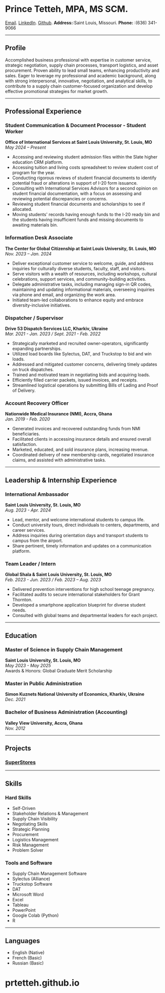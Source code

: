 # **Prince Tetteh**, MPA, MS SCM.
[Email](mailto:prince.tetteh22@yahoo.com). [LinkedIn](https://www.linkedin.com/in/prince-tetteh-8a135774/). [Github](https://prtetteh.github.io). **Address:**:Saint Louis, Missouri. **Phone:** :(636) 341-9066 

---

## Profile

Accomplished business professional with expertise in customer service, strategic negotiation, supply chain processes, transport logistics, and asset procurement. Proven ability to lead small teams, enhancing productivity and sales. Eager to leverage my professional and academic background, along with strong interpersonal, innovative, negotiation, and analytical skills, to contribute to a supply chain customer-focused organization and develop effective promotional strategies for market growth.

---

## Professional Experience

### Student Communication & Document Processor - Student Worker 
**Office of International Services at Saint Louis University, St. Louis, MO**  
*May 2024 – Present*
- Accessing and reviewing student admission files within the Slate higher education CRM platform.
- Accessing tuition and living costs spreadsheet to review student cost of program for the year.
- Conducting rigorous reviews of student financial documents to identify potential fraud or alterations in support of I-20 form issuance.
- Consulting with International Services Advisors for a second opinion on student financial documentation, with a focus on assessing and reviewing potential discrepancies or concerns.
- Reviewing student financial documents and scholarships to see if allocated.
- Moving students' records having enough funds to the I-20 ready bin and the students having insufficient funds and missing documents to awaiting materials bin.

### Information Desk Associate
**The Center for Global Citizenship at Saint Louis University, St. Louis, MO**  
*Nov. 2023 – Jan. 2024*
- Deliver exceptional customer service to welcome, guide, and address inquiries for culturally diverse students, faculty, staff, and visitors.
- Serve visitors with a wealth of resources, including workshops, cultural celebrations, support services, and community-building activities.
- Delegate administrative tasks, including managing sign-in QR codes, maintaining and updating informational materials, overseeing inquiries via phone and email, and organizing the work area.
- Initiated team-led collaborations to enhance equity and embrace diversity-inclusive initiatives.

### Dispatcher / Supervisor
**Drive 53 Dispatch Services LLC, Kharkiv, Ukraine**  
*Mar. 2021 - Jan. 2023 / Sept. 2021 - Feb. 2022*
- Strategically marketed and recruited owner-operators, significantly expanding partnerships.
- Utilized load boards like Sylectus, DAT, and Truckstop to bid and win loads.
- Addressed and mitigated customer concerns, delivering timely updates on truck dispatches.
- Trained and motivated team in negotiating bids and acquiring loads.
- Efficiently filled carrier packets, issued invoices, and receipts.
- Streamlined logistical operations by submitting Bills of Lading and Proof of Delivery.

### Account Recovery Officer
**Nationwide Medical Insurance (NMI), Accra, Ghana**  
*Jan. 2019 - Feb. 2020*
- Generated invoices and recovered outstanding funds from NMI beneficiaries.
- Facilitated clients in accessing insurance details and ensured overall satisfaction.
- Marketed, educated, and sold insurance plans, increasing revenue.
- Coordinated delivery of new membership cards, negotiated insurance claims, and assisted with administrative tasks.

---

## Leadership & Internship Experience

### International Ambassador
**Saint Louis University, St. Louis, MO**  
*Aug. 2023 - Apr. 2024*
- Lead, mentor, and welcome international students to campus life.
- Conduct university tours, direct individuals to centers, departments, and career services.
- Address inquiries during orientation days and transport students to campus from the airport.
- Share pertinent, timely information and updates on a communication platform.

### Team Leader / Intern
**Global Shala & Saint Louis University, St. Louis, MO**  
*Feb. 2023 - Jun. 2023 / Feb. 2023 – Aug. 2023*
- Delivered prevention interventions for high school teenage pregnancy.
- Facilitated audits to secure international stakeholders for Grant Thornton.
- Developed a smartphone application blueprint for diverse student needs.
- Consulted with global teams and departmental leaders for each project.

---

## Education

### Master of Science in Supply Chain Management
**Saint Louis University, St. Louis, MO**  
*May 2023 - May 2025*  
Awards & Honors: Global Graduate Merit Scholarship

### Master in Public Administration
**Simon Kuznets National University of Economics, Kharkiv, Ukraine**  
*Dec. 2021* 

### Bachelor of Business Administration (Accounting)
**Valley View University, Accra, Ghana**  
*Nov. 2012*

---

## **Projects**
### [SuperStores](https://prtetteh.github.io/Projects/)

---

## Skills

### Hard Skills
- Self-Driven
- Stakeholder Relations & Management
- Supply Chain Visibility
- Negotiating Skills
- Strategic Planning
- Procurement
- Logistics Management
- Risk Management
- Problem Solver

### Tools and Software
- Supply Chain Management Software
- Sylectus (Alliance)
- Truckstop Software
- DAT
- Microsoft Word
- Excel
- Tableau
- PowerPoint
- Google Colab (Python)
- R

---
## Languages
- English (Native)
- French (Basic)
- Russian (Basic)

# prtetteh.github.io
